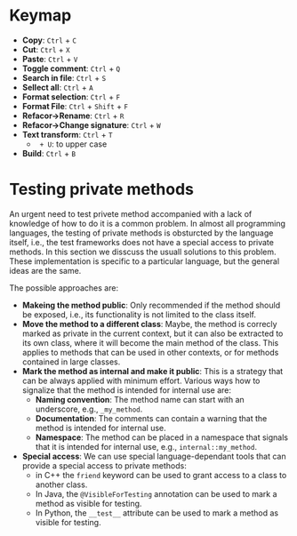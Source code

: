 # Keymap
- **Copy**: `Ctrl` + `C`
- **Cut**: `Ctrl` + `X`
- **Paste**: `Ctrl` + `V`
- **Toggle comment**: `Ctrl` + `Q`
- **Search in file**: `Ctrl` + `S`
- **Sellect all**: `Ctrl` + `A`
- **Format selection**: `Ctrl` + `F`
- **Format File**: `Ctrl` + `Shift` + `F`
- **Refacor->Rename**: `Ctrl` + `R` 
- **Refacor->Change signature**: `Ctrl` + `W`
- **Text transform**: `Ctrl` + `T`
    - ` + U`: to upper case
- **Build**: `Ctrl` + `B`

# Testing private methods
An urgent need to test privete method accompanied with a lack of knowledge of how to do it is a common problem. In almost all programming languages, the testing of private methods is obsturcted by the language itself, i.e., the test frameworks does not have a special access to private methods. In this section we disscuss the usuall solutions to this problem. These implementation is specific  to a particular language, but the general ideas are the same.

The possible approaches are:
- **Makeing the method public**: Only recommended if the method should be exposed, i.e., its functionality is not limited to the class itself.
- **Move the method to a different class**: Maybe, the method is correcly marked as private in the current context, but it can also be extracted to its own class, where it will become the main method of the class. This applies to methods that can be used in other contexts, or for methods contained in large classes.
- **Mark the method as internal and make it public**: This is a strategy that can be always applied with minimum effort. Various ways how to signalize that the method is intended for internal use are:
    - **Naming convention**: The method name can start with an underscore, e.g., `_my_method`.
    - **Documentation**: The comments can contain a warning that the method is intended for internal use.
    - **Namespace**: The method can be placed in a namespace that signals that it is intended for internal use, e.g., `internal::my_method`.
- **Special access**: We can use special language-dependant tools that can provide a special access to private methods:
    - in C++ the `friend` keyword can be used to grant access to a class to another class. 
    - In Java, the `@VisibleForTesting` annotation can be used to mark a method as visible for testing. 
    - In Python, the `__test__` attribute can be used to mark a method as visible for testing.